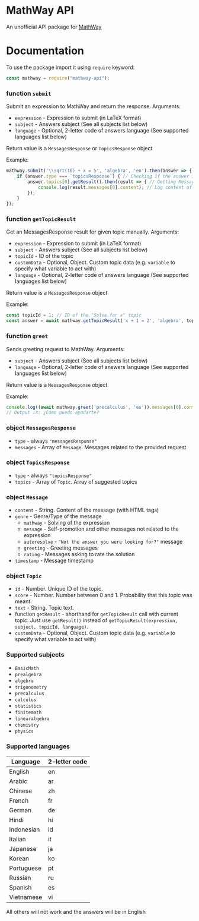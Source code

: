 # MathWay API

An unofficial API package for [MathWay](https://www.mathway.com)
# Documentation
To use the package import it using `require` keyword:
```javascript
const mathway = require("mathway-api");
```
### function `submit`
Submit an expression to MathWay and return the response. Arguments:
- `expression` - Expression to submit (in LaTeX format)
- `subject` - Answers subject (See all subjects list below)
- `language` - Optional, 2-letter code of answers language (See supported languages list below)

Return value is a `MessagesResponse` or `TopicsResponse` object

Example:
```javascript
mathway.submit('\\sqrt(16) + x = 5', 'algebra', 'en').then(answer => {
    if (answer.type === `topicsResponse`) { // Checking if the answer is TopicsResponse
        answer.topics[0].getResult().then(result => { // Getting MessagesResponse by the first topic
            console.log(result.messages[0].content); // Log content of the first message
        });
    }
});
```
### function `getTopicResult`
Get an MessagesResponse result for given topic manually. Arguments:
- `expression` - Expression to submit (in LaTeX format)
- `subject` - Answers subject (See all subjects list below)
- `topicId` - ID of the topic
- `customData` - Optional, Object. Custom topic data (e.g. `variable` to specify what variable to act with)
- `language` - Optional, 2-letter code of answers language (See supported languages list below)

Return value is a `MessagesResponse` object

Example:
```javascript
const topicId = 1; // ID of the "Solve for x" topic
const answer = await mathway.getTopicResult('x + 1 = 2', 'algebra', topicId);
```

### function `greet`
Sends greeting request to MathWay. Arguments:
- `subject` - Answers subject (See all subjects list below)
- `language` - Optional, 2-letter code of answers language (See supported languages list below)

Return value is a `MessagesResponse` object

Example:
```javascript
console.log((await mathway.greet('precalculus', 'es')).messages[0].content);
// Output is: ¿Cómo puedo ayudarte?
```

### object `MessagesResponse`
- `type` - always `"messagesResponse"`
- `messages` - Array of `Message`. Messages related to the provided request

### object `TopicsResponse`
- `type` - always `"topicsResponse"`
- `topics` - Array of `Topic`. Array of suggested topics

### object `Message`
- `content` - String.  Content of the message (with HTML tags)
- `genre` - Genre/Type of the message
    - `mathway` - Solving of the expression
    - `message` - Self-promotion and other messages not related to the expression
    - `autoresolve` - `"Not the answer you were looking for?"` message
    - `greeting` - Greeting messages
    - `rating` - Messages asking to rate the solution
- `timestamp` - Message timestamp

### object `Topic`
- `id` - Number. Unique ID of the topic.
- `score` - Number. Number between 0 and 1. Probability that this topic was meant.
- `text` - String. Topic text.
- function `getResult` - shorthand for `getTopicResult` call with current topic. Just use `getResult()` instead of `getTopicResult(expression, subject, topicId, language)`.
- `customData` - Optional, Object. Custom topic data (e.g. `variable` to specify what variable to act with)

### Supported subjects
- `BasicMath`
- `prealgebra`
- `algebra`
- `trigonometry`
- `precalculus`
- `calculus`
- `statistics`
- `finitemath`
- `linearalgebra`
- `chemistry`
- `physics`


### Supported languages
|  Language  | 2-letter code |
|------------|---------------|
| English    |      en       |
| Arabic     |      ar       |
| Chinese    |      zh       |
| French     |      fr       |
| German     |      de       |
| Hindi      |      hi       |
| Indonesian |      id       |
| Italian    |      it       |
| Japanese   |      ja       |
| Korean     |      ko       |
| Portuguese |      pt       |
| Russian    |      ru       |
| Spanish    |      es       |
| Vietnamese |      vi       |

All others will not work and the answers will be in English
